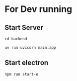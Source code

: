 # For Dev running

## Start Server

`cd backend`

`uv run uvicorn main:app`

## Start electron

`npm run start-e`

